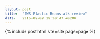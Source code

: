 ```yaml
---
layout: post
title:  "AWS Elastic Beanstalk review"
date:   2015-08-08 19:30:43 +0200
---
```

{% include post.html site=site page=page %}
